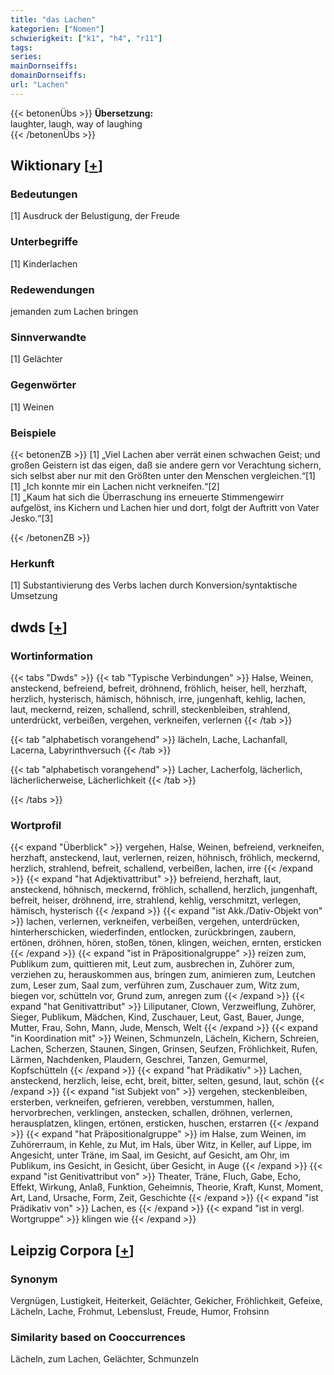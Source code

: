 ```yaml
---
title: "das Lachen"
kategorien: ["Nomen"]
schwierigkeit: ["k1", "h4", "r11"]
tags:
series:
mainDornseiffs:
domainDornseiffs:
url: "Lachen"
---
```


{{< betonenÜbs >}}
**Übersetzung:**  
laughter, laugh, way of laughing  
{{< /betonenÜbs >}}

## Wiktionary [[+](https://de.wiktionary.org/wiki/Lachen)]

### Bedeutungen
[1] Ausdruck der Belustigung, der Freude  

### Unterbegriffe
[1] Kinderlachen  

### Redewendungen
jemanden zum Lachen bringen  

### Sinnverwandte
[1] Gelächter  

### Gegenwörter
[1] Weinen  

### Beispiele
{{< betonenZB >}}
[1] „Viel Lachen aber verrät einen schwachen Geist; und großen Geistern ist das eigen, daß sie andere gern vor Verachtung sichern, sich selbst aber nur mit den Größten unter den Menschen vergleichen.“[1]  
[1] „Ich konnte mir ein Lachen nicht verkneifen.“[2]  
[1] „Kaum hat sich die Überraschung ins erneuerte Stimmengewirr aufgelöst, ins Kichern und Lachen hier und dort, folgt der Auftritt von Vater Jesko.“[3]  

{{< /betonenZB >}}
### Herkunft
[1] Substantivierung des Verbs lachen durch Konversion/syntaktische Umsetzung  



## dwds [[+](https://www.dwds.de/wb/Lachen)]

### Wortinformation
{{< tabs "Dwds" >}}
{{< tab "Typische Verbindungen" >}}
Halse, Weinen, ansteckend, befreiend, befreit, dröhnend, fröhlich, heiser, hell, herzhaft, herzlich, hysterisch, hämisch, höhnisch, irre, jungenhaft, kehlig, lachen, laut, meckernd, reizen, schallend, schrill, steckenbleiben, strahlend, unterdrückt, verbeißen, vergehen, verkneifen, verlernen
{{< /tab >}}

{{< tab "alphabetisch vorangehend" >}}
lächeln, Lache, Lachanfall, Lacerna, Labyrinthversuch
{{< /tab >}}

{{< tab "alphabetisch vorangehend" >}}
Lacher, Lacherfolg, lächerlich, lächerlicherweise, Lächerlichkeit
{{< /tab >}}

{{< /tabs >}}

### Wortprofil
{{< expand "Überblick" >}} vergehen, Halse, Weinen, befreiend, verkneifen, herzhaft, ansteckend, laut, verlernen, reizen, höhnisch, fröhlich, meckernd, herzlich, strahlend, befreit, schallend, verbeißen, lachen, irre {{< /expand >}}
{{< expand "hat Adjektivattribut" >}} befreiend, herzhaft, laut, ansteckend, höhnisch, meckernd, fröhlich, schallend, herzlich, jungenhaft, befreit, heiser, dröhnend, irre, strahlend, kehlig, verschmitzt, verlegen, hämisch, hysterisch {{< /expand >}}
{{< expand "ist Akk./Dativ-Objekt von" >}} lachen, verlernen, verkneifen, verbeißen, vergehen, unterdrücken, hinterherschicken, wiederfinden, entlocken, zurückbringen, zaubern, ertönen, dröhnen, hören, stoßen, tönen, klingen, weichen, ernten, ersticken {{< /expand >}}
{{< expand "ist in Präpositionalgruppe" >}} reizen zum, Publikum zum, quittieren mit, Leut zum, ausbrechen in, Zuhörer zum, verziehen zu, herauskommen aus, bringen zum, animieren zum, Leutchen zum, Leser zum, Saal zum, verführen zum, Zuschauer zum, Witz zum, biegen vor, schütteln vor, Grund zum, anregen zum {{< /expand >}}
{{< expand "hat Genitivattribut" >}} Liliputaner, Clown, Verzweiflung, Zuhörer, Sieger, Publikum, Mädchen, Kind, Zuschauer, Leut, Gast, Bauer, Junge, Mutter, Frau, Sohn, Mann, Jude, Mensch, Welt {{< /expand >}}
{{< expand "in Koordination mit" >}} Weinen, Schmunzeln, Lächeln, Kichern, Schreien, Lachen, Scherzen, Staunen, Singen, Grinsen, Seufzen, Fröhlichkeit, Rufen, Lärmen, Nachdenken, Plaudern, Geschrei, Tanzen, Gemurmel, Kopfschütteln {{< /expand >}}
{{< expand "hat Prädikativ" >}} Lachen, ansteckend, herzlich, leise, echt, breit, bitter, selten, gesund, laut, schön {{< /expand >}}
{{< expand "ist Subjekt von" >}} vergehen, steckenbleiben, ersterben, verkneifen, gefrieren, verebben, verstummen, hallen, hervorbrechen, verklingen, anstecken, schallen, dröhnen, verlernen, herausplatzen, klingen, ertönen, ersticken, huschen, erstarren {{< /expand >}}
{{< expand "hat Präpositionalgruppe" >}} im Halse, zum Weinen, im Zuhörerraum, in Kehle, zu Mut, im Hals, über Witz, in Keller, auf Lippe, im Angesicht, unter Träne, im Saal, im Gesicht, auf Gesicht, am Ohr, im Publikum, ins Gesicht, in Gesicht, über Gesicht, in Auge {{< /expand >}}
{{< expand "ist Genitivattribut von" >}} Theater, Träne, Fluch, Gabe, Echo, Effekt, Wirkung, Anlaß, Funktion, Geheimnis, Theorie, Kraft, Kunst, Moment, Art, Land, Ursache, Form, Zeit, Geschichte {{< /expand >}}
{{< expand "ist Prädikativ von" >}} Lachen, es {{< /expand >}}
{{< expand "ist in vergl. Wortgruppe" >}} klingen wie {{< /expand >}}

## Leipzig Corpora [[+](https://corpora.uni-leipzig.de/en/res?word=Lachen&corpusId=deu_newscrawl-public_2018)]


### Synonym
Vergnügen, Lustigkeit, Heiterkeit, Gelächter, Gekicher, Fröhlichkeit, Gefeixe, Lächeln, Lache, Frohmut, Lebenslust, Freude, Humor, Frohsinn


### Similarity based on Cooccurrences
Lächeln, zum Lachen, Gelächter, Schmunzeln

